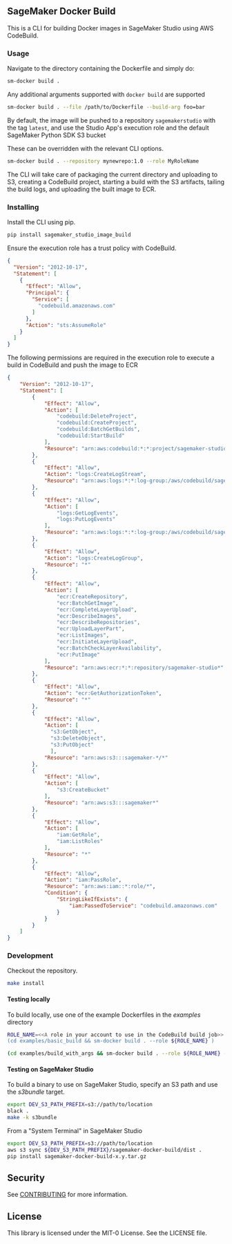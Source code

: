 ## SageMaker Docker Build

This is a CLI for building Docker images in SageMaker Studio using AWS CodeBuild.  

### Usage

Navigate to the directory containing the Dockerfile and simply do:

```bash
sm-docker build .
```
 

Any additional arguments supported with `docker build` are supported

```bash
sm-docker build . --file /path/to/Dockerfile --build-arg foo=bar
```

By default, the image will be pushed to a repository `sagemakerstudio` with the tag `latest`, and use the Studio App's execution role and the default SageMaker Python SDK S3 bucket

These can be overridden with the relevant CLI options.

```bash
sm-docker build . --repository mynewrepo:1.0 --role MyRoleName 
``` 

The CLI will take care of packaging the current directory and uploading to S3, creating a CodeBuild project, starting a build with the S3 artifacts, tailing the build logs, and uploading the built image to ECR.


### Installing

Install the CLI using pip.
```bash
pip install sagemaker_studio_image_build
```

Ensure the execution role has a trust policy with CodeBuild.

```json
{
  "Version": "2012-10-17",
  "Statement": [
    {
      "Effect": "Allow",
      "Principal": {
        "Service": [
          "codebuild.amazonaws.com"
        ]
      },
      "Action": "sts:AssumeRole"
    }
  ]
}
```

The following permissions are required in the execution role to execute a build in CodeBuild and push the image to ECR

```json
{
    "Version": "2012-10-17",
    "Statement": [
        {
            "Effect": "Allow",
            "Action": [
                "codebuild:DeleteProject",
                "codebuild:CreateProject",
                "codebuild:BatchGetBuilds",
                "codebuild:StartBuild"
            ],
            "Resource": "arn:aws:codebuild:*:*:project/sagemaker-studio*"
        },
        {
            "Effect": "Allow",
            "Action": "logs:CreateLogStream",
            "Resource": "arn:aws:logs:*:*:log-group:/aws/codebuild/sagemaker-studio*"
        },
        {
            "Effect": "Allow",
            "Action": [
                "logs:GetLogEvents",
                "logs:PutLogEvents"
            ],
            "Resource": "arn:aws:logs:*:*:log-group:/aws/codebuild/sagemaker-studio*:log-stream:*"
        },
        {
            "Effect": "Allow",
            "Action": "logs:CreateLogGroup",
            "Resource": "*"
        },
        {
            "Effect": "Allow",
            "Action": [
                "ecr:CreateRepository",
                "ecr:BatchGetImage",
                "ecr:CompleteLayerUpload",
                "ecr:DescribeImages",
                "ecr:DescribeRepositories",
                "ecr:UploadLayerPart",
                "ecr:ListImages",
                "ecr:InitiateLayerUpload",
                "ecr:BatchCheckLayerAvailability",
                "ecr:PutImage"
            ],
            "Resource": "arn:aws:ecr:*:*:repository/sagemaker-studio*"
        },
        {
            "Effect": "Allow",
            "Action": "ecr:GetAuthorizationToken",
            "Resource": "*"
        },
        {
            "Effect": "Allow",
            "Action": [
              "s3:GetObject",
              "s3:DeleteObject",
              "s3:PutObject"
              ],
            "Resource": "arn:aws:s3:::sagemaker-*/*"
        },
        {
            "Effect": "Allow",
            "Action": [
                "s3:CreateBucket"
            ],
            "Resource": "arn:aws:s3:::sagemaker*"
        },
        {
            "Effect": "Allow",
            "Action": [
                "iam:GetRole",
                "iam:ListRoles"
            ],
            "Resource": "*"
        },
        {
            "Effect": "Allow",
            "Action": "iam:PassRole",
            "Resource": "arn:aws:iam::*:role/*",
            "Condition": {
                "StringLikeIfExists": {
                    "iam:PassedToService": "codebuild.amazonaws.com"
                }
            }
        }
    ]
}

```

### Development

Checkout the repository.

```bash
make install
```

#### Testing locally
To build locally, use one of the example Dockerfiles in the *examples* directory

```bash
ROLE_NAME=<<A role in your account to use in the CodeBuild build job>>
(cd examples/basic_build && sm-docker build . --role ${ROLE_NAME} )
```

```bash
(cd examples/build_with_args && sm-docker build . --role ${ROLE_NAME} --file Dockerfile.args --build-arg BASE_IMAGE=python:3.8 )
```


#### Testing on SageMaker Studio

To build a binary to use on SageMaker Studio, specify an S3 path and use the *s3bundle* target.

```bash
export DEV_S3_PATH_PREFIX=s3://path/to/location
black .
make -k s3bundle
```

From a "System Terminal" in SageMaker Studio

```bash
export DEV_S3_PATH_PREFIX=s3://path/to/location
aws s3 sync ${DEV_S3_PATH_PREFIX}/sagemaker-docker-build/dist . 
pip install sagemaker-docker-build-x.y.tar.gz
```

## Security

See [CONTRIBUTING](CONTRIBUTING.md#security-issue-notifications) for more information.

## License

This library is licensed under the MIT-0 License. See the LICENSE file.
